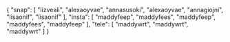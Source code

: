{
  "snap": [
    "lizveali",
    "alexaoyvae",
    "annasusoki",
    "alexaoyvae",
    "annagiojni",
    "lisaonif",
    "lisaonif"
  ],
  "insta": [
    "maddyfeep",
    "maddyfees",
    "maddyfeep",
    "maddyfees",
    "maddyfeep"
  ],
  "tele": [
    "maddywrt",
    "maddywrt",
    "maddywrt"
  ]
}
